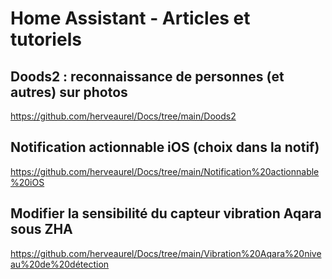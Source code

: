 # Home Assistant - Articles et tutoriels


## Doods2 : reconnaissance de personnes (et autres) sur photos
https://github.com/herveaurel/Docs/tree/main/Doods2

## Notification actionnable iOS (choix dans la notif)
https://github.com/herveaurel/Docs/tree/main/Notification%20actionnable%20iOS

## Modifier la sensibilité du capteur vibration Aqara sous ZHA
https://github.com/herveaurel/Docs/tree/main/Vibration%20Aqara%20niveau%20de%20détection